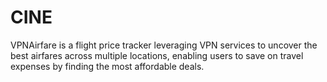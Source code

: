 # CINE
VPNAirfare is a flight price tracker leveraging VPN services to uncover the best airfares across multiple locations, enabling users to save on travel expenses by finding the most affordable deals.
